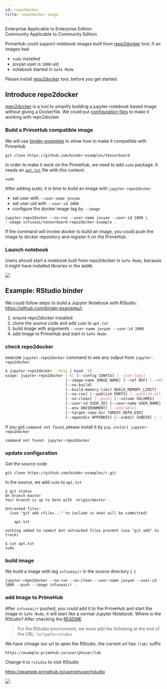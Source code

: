 ```yaml
---
id: repo2docker
title: repo2docker image
---
```


<div class="label-sect">
  <div class="ee-only tooltip">Enterprise
    <span class="tooltiptext">Applicable to Enterprise Edition</span>
  </div>
  <div class="ce-only tooltip">Community
    <span class="tooltiptext">Applicable to Community Edition</span>
  </div>
</div>


PrimeHub could support notebook images built from [repo2docker](https://repo2docker.readthedocs.io/en/latest/)  tool, if an images had

* `sudo` installed
* jovyan user is `1000` uid
* notebook started in `Safe Mode`

Please install [repo2docker](https://repo2docker.readthedocs.io/en/latest/) tool, before you get started.


## Introduce repo2docker

[repo2docker](https://repo2docker.readthedocs.io/en/latest/) is a tool to simplify building a jupyter-notebook based image without giving a Dockerfile. We could put [configuration files](https://repo2docker.readthedocs.io/en/latest/config_files.html) to make it working with repo2docker.


### Build a PrimeHub compatible image

We will use [binder-examples](https://github.com/binder-examples) to show how to make it compatible with PrimeHub

```
git clone https://github.com/binder-examples/tensorboard
```

In order to make it work on the PrimeHub, we need to add `sudo` package. It needs an [`apt.txt`](https://repo2docker.readthedocs.io/en/latest/config_files.html#apt-txt-install-packages-with-apt-get) file with this content:

```
sudo
```

After adding sudo, it is time to build an image with `jupyter-repo2docker`

* set user with `--user-name jovyan`
* set user uid with `--user-id 1000`
* configure the docker image tag by `--image`

```
jupyter-repo2docker --no-run --user-name jovyan --user-id 1000 \
--image infuseai/tensorboard-repo2docker-example .
```

If the command will invoke docker to build an image, you could push the image to docker repository and register it on the PrimeHub.

### Launch notebook

Users should start a notebook built from repo2docker in `Safe Mode`, because it might have installed libraries in the `$HOME`.

![](assets/repo2docker-safe-mode.png)


## Example: RStudio binder

We could follow steps to build a Jupyter Notebook with RStudio: https://github.com/binder-examples/r

1. ensure repo2docker installed
2. clone the source code and add `sudo` to `apt.txt` 
3. build image with arguments `--user-name jovyan --user-id 1000`
4. add image to PrimeHub and start in `Safe Mode`

### check repo2docker

execute `jupyter-repo2docker` command to see any output from `jupyter-repo2docker`

```bash
$ jupyter-repo2docker --help | head -10
usage: jupyter-repo2docker [-h] [--config CONFIG] [--json-logs]
                           [--image-name IMAGE_NAME] [--ref REF] [--debug]
                           [--no-build]
                           [--build-memory-limit BUILD_MEMORY_LIMIT]
                           [--no-run] [--publish PORTS] [--publish-all]
                           [--no-clean] [--push] [--volume VOLUMES]
                           [--user-id USER_ID] [--user-name USER_NAME]
                           [--env ENVIRONMENT] [--editable]
                           [--target-repo-dir TARGET_REPO_DIR]
                           [--appendix APPENDIX] [--subdir SUBDIR] [--version]
```

If you got `command not found`, please install it by `pip install jupyter-repo2docker`

```
command not found: jupyter-repo2docker
```

### update configuration

Get the source code

```
git clone https://github.com/binder-examples/r.git
```

In the source, we add `sudo` to `apt.txt`

```
$ git status
On branch master
Your branch is up to date with 'origin/master'.

Untracked files:
  (use "git add <file>..." to include in what will be committed)

	apt.txt

nothing added to commit but untracked files present (use "git add" to track)
```

```
$ cat apt.txt
sudo
```

### build image

We build a image with tag `infuseai/r` in the source directory (`.`)

```
jupyter-repo2docker --no-run --no-clean --user-name jovyan --user-id 1000 --push --image infuseai/r .
```


### add Image to PrimeHub

After `infuseai/r` pushed, you could add it to the PrimeHub and start the image in `Safe Mode`, it will start like a normal Jupyter Notebook. Where is the RStudio? After checking the [README](https://github.com/binder-examples/r#url-addresses-for-rstudio-and-shiny-environments)

> For the RStudio environment, we must add the following at the end of the URL: `?urlpath=rstudio`

We have chnage our url to open the RStudio, the current url has `/lab/` suffix

```
https://example.primehub.io/user/phuser/lab
```

Change it to `rstudio` to visit RStudio

https://example.primehub.io/user/phuser/rstudio

![](assets/repo2docker-rstudio.png)